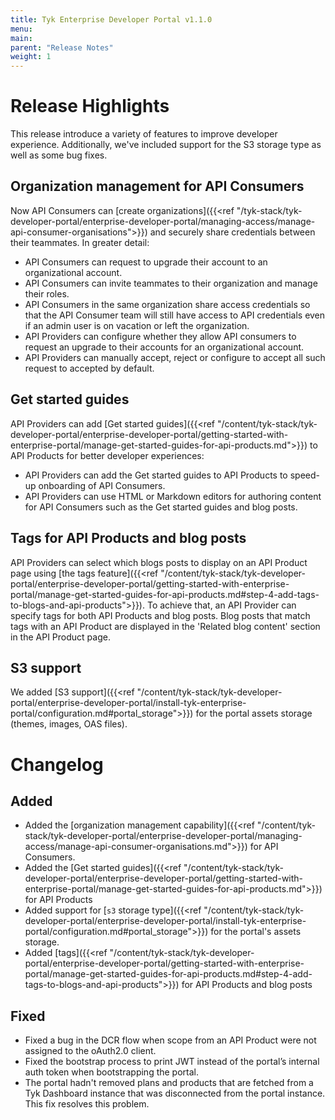 ```yaml
---
title: Tyk Enterprise Developer Portal v1.1.0
menu:
main:
parent: "Release Notes"
weight: 1
---
```


# Release Highlights
This release introduce a variety of features to improve developer experience. Additionally, we've included support for the S3 storage type as well as some bug fixes.

## Organization management for API Consumers
Now API Consumers can [create organizations]({{<ref "/tyk-stack/tyk-developer-portal/enterprise-developer-portal/managing-access/manage-api-consumer-organisations">}}) and securely share credentials between their teammates. In greater detail:
- API Consumers can request to upgrade their account to an organizational account.
- API Consumers can invite teammates to their organization and manage their roles.
- API Consumers in the same organization share access credentials so that the API Consumer team will still have access to API credentials even if an admin user is on vacation or left the organization.
- API Providers can configure whether they allow API consumers to request an upgrade to their accounts for an organizational account. 
- API Providers can manually accept, reject or configure to accept all such request to accepted by default.
 
## Get started guides
API Providers can add [Get started guides]({{<ref "/content/tyk-stack/tyk-developer-portal/enterprise-developer-portal/getting-started-with-enterprise-portal/manage-get-started-guides-for-api-products.md">}}) to API Products for better developer experiences:
- API Providers can add the Get started guides to API Products to speed-up onboarding of API Consumers.
- API Providers can use HTML or Markdown editors for authoring content for API Consumers such as the Get started guides and blog posts.

## Tags for API Products and blog posts
API Providers can select which blogs posts to display on an API Product page using [the tags feature]({{<ref "/content/tyk-stack/tyk-developer-portal/enterprise-developer-portal/getting-started-with-enterprise-portal/manage-get-started-guides-for-api-products.md#step-4-add-tags-to-blogs-and-api-products">}}). To achieve that, an API Provider can specify tags for both API Products and blog posts. Blog posts that match tags with an API Product are displayed in the 'Related blog content' section in the API Product page.

## S3 support
We added [S3 support]({{<ref "/content/tyk-stack/tyk-developer-portal/enterprise-developer-portal/install-tyk-enterprise-portal/configuration.md#portal_storage">}}) for the portal assets storage (themes, images, OAS files).

# Changelog
## Added
- Added the [organization management capability]({{<ref "/content/tyk-stack/tyk-developer-portal/enterprise-developer-portal/managing-access/manage-api-consumer-organisations.md">}}) for API Consumers.
- Added the [Get started guides]({{<ref "/content/tyk-stack/tyk-developer-portal/enterprise-developer-portal/getting-started-with-enterprise-portal/manage-get-started-guides-for-api-products.md">}}) for API Products
- Added support for [`s3` storage type]({{<ref "/content/tyk-stack/tyk-developer-portal/enterprise-developer-portal/install-tyk-enterprise-portal/configuration.md#portal_storage">}}) for the portal's assets storage.
- Added [tags]({{<ref "/content/tyk-stack/tyk-developer-portal/enterprise-developer-portal/getting-started-with-enterprise-portal/manage-get-started-guides-for-api-products.md#step-4-add-tags-to-blogs-and-api-products">}}) for API Products and blog posts


## Fixed
- Fixed a bug in the DCR flow when scope from an API Product were not assigned to the oAuth2.0 client.
- Fixed the bootstrap process to print JWT instead of the portal’s internal auth token when bootstrapping the portal.
- The portal hadn't removed plans and products that are fetched from a Tyk Dashboard instance that was disconnected from the portal instance. This fix resolves this problem.